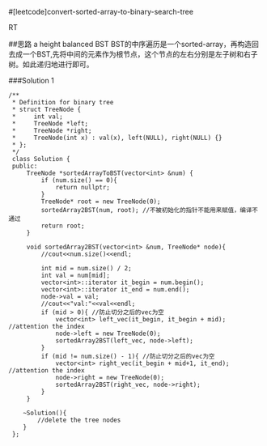 #[leetcode]convert-sorted-array-to-binary-search-tree

RT


##思路
a height balanced BST 
BST的中序遍历是一个sorted-array，再构造回去成一个BST,先将中间的元素作为根节点，这个节点的左右分别是左子树和右子树。如此递归地进行即可。

###Solution 1

	/**
	 * Definition for binary tree
	 * struct TreeNode {
	 *     int val;
	 *     TreeNode *left;
	 *     TreeNode *right;
	 *     TreeNode(int x) : val(x), left(NULL), right(NULL) {}
	 * };
	 */
	 class Solution {
	 public:
		 TreeNode *sortedArrayToBST(vector<int> &num) {
			 if (num.size() == 0){
				 return nullptr;
			 }
			 TreeNode* root = new TreeNode(0);
			 sortedArray2BST(num, root); //不被初始化的指针不能用来赋值，编译不通过
			 return root;
		 }

		 void sortedArray2BST(vector<int> &num, TreeNode* node){
			 //cout<<num.size()<<endl;

			 int mid = num.size() / 2;
			 int val = num[mid];
			 vector<int>::iterator it_begin = num.begin();
			 vector<int>::iterator it_end = num.end();
			 node->val = val;
			 //cout<<"val:"<<val<<endl;
			 if (mid > 0){ //防止切分之后的vec为空
				 vector<int> left_vec(it_begin, it_begin + mid); //attention the index
				 node->left = new TreeNode(0);
				 sortedArray2BST(left_vec, node->left);
			 }
			 if (mid != num.size() - 1){ //防止切分之后的vec为空
				 vector<int> right_vec(it_begin + mid+1, it_end); //attention the index
				 node->right = new TreeNode(0);
				 sortedArray2BST(right_vec, node->right);
			 }
		 }
	    
	    ~Solution(){
	        //delete the tree nodes
	    }
	 };